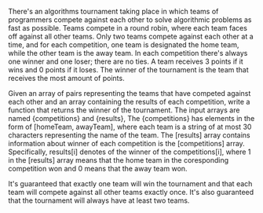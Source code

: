 
  There's an algorithms tournament taking place in which teams of programmers
  compete against each other to solve algorithmic problems as fast as possible.
  Teams compete in a round robin, where each team faces off against all other
  teams. Only two teams compete against each other at a time, and for each
  competition, one team is designated the home team, while the other team is the
  away team. In each competition there's always one winner and one loser; there
  are no ties. A team receives 3 points if it wins and 0 points if it loses. The
  winner of the tournament is the team that receives the most amount of points.
  
  Given an array of pairs representing the teams that have competed against each
  other and an array containing the results of each competition, write a
  function that returns the winner of the tournament. The input arrays are named
  {competitions} and {results}, The {competitions} has elements in the form of 
  [homeTeam, awayTeam], where each team is a string of at most 30 characters representing
  the name of the team. The [results] array contains information about winner
  of each competition is the [competitions] array. Specifically, results[i]
  denotes of the winner of the competitions[i], where 1 in the [results] array
  means that the home team in the coresponding competition won and 0 means that the
  away team won.
 
  It's guaranteed that exactly one team will win the tournament and that each
  team will compete against all other teams exactly once. It's also guaranteed
  that the tournament will always have at least two teams.

  